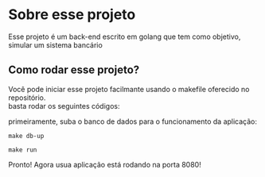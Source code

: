 # Sobre esse projeto

Esse projeto é um back-end escrito em golang que tem como objetivo, simular um sistema bancário

## Como rodar esse projeto?

Você pode iniciar esse projeto facilmante usando o makefile oferecido no repositório.  
basta rodar os seguintes códigos:  

primeiramente, suba o banco de dados para o funcionamento da aplicação:

```shell
make db-up
```

```shell
make run
``` 

Pronto! Agora usua aplicação está rodando na porta 8080!